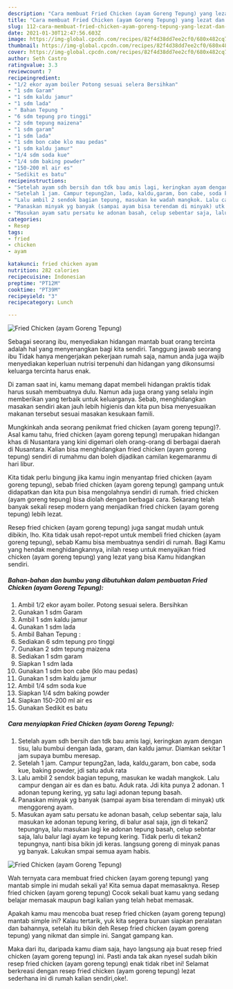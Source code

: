 ```yaml
---
description: "Cara membuat Fried Chicken (ayam Goreng Tepung) yang lezat dan Mudah Dibuat"
title: "Cara membuat Fried Chicken (ayam Goreng Tepung) yang lezat dan Mudah Dibuat"
slug: 112-cara-membuat-fried-chicken-ayam-goreng-tepung-yang-lezat-dan-mudah-dibuat
date: 2021-01-30T12:47:56.603Z
image: https://img-global.cpcdn.com/recipes/82f4d38dd7ee2cf0/680x482cq70/fried-chicken-ayam-goreng-tepung-foto-resep-utama.jpg
thumbnail: https://img-global.cpcdn.com/recipes/82f4d38dd7ee2cf0/680x482cq70/fried-chicken-ayam-goreng-tepung-foto-resep-utama.jpg
cover: https://img-global.cpcdn.com/recipes/82f4d38dd7ee2cf0/680x482cq70/fried-chicken-ayam-goreng-tepung-foto-resep-utama.jpg
author: Seth Castro
ratingvalue: 3.3
reviewcount: 7
recipeingredient:
- "1/2 ekor ayam boiler Potong sesuai selera Bersihkan"
- "1 sdm Garam"
- "1 sdm kaldu jamur"
- "1 sdm lada"
- " Bahan Tepung "
- "6 sdm tepung pro tinggi"
- "2 sdm tepung maizena"
- "1 sdm garam"
- "1 sdm lada"
- "1 sdm bon cabe klo mau pedas"
- "1 sdm kaldu jamur"
- "1/4 sdm soda kue"
- "1/4 sdm baking powder"
- "150-200 ml air es"
- "Sedikit es batu"
recipeinstructions:
- "Setelah ayam sdh bersih dan tdk bau amis lagi, keringkan ayam dengan tisu, lalu bumbui dengan lada, garam, dan kaldu jamur. Diamkan sekitar 1 jam supaya bumbu meresap."
- "Setelah 1 jam. Campur tepung2an, lada, kaldu,garam, bon cabe, soda kue, baking powder, jdi satu aduk rata"
- "Lalu ambil 2 sendok bagian tepung, masukan ke wadah mangkok. Lalu campur dengan air es dan es batu. Aduk rata. Jdi kita punya 2 adonan. 1 adonan tepung kering, yg satu lagi adonan tepung basah."
- "Panaskan minyak yg banyak (sampai ayam bisa terendam di minyak) utk menggoreng ayam."
- "Masukan ayam satu persatu ke adonan basah, celup sebentar saja, lalu masukan ke adonan tepung kering, di balur asal saja, jgn di tekan2 tepungnya, lalu masukan lagi ke adonan tepung basah, celup sebntar saja, lalu balur lagi ayam ke tepung kering. Tidak perlu di tekan2 tepungnya, nanti bisa bikin jdi keras. langsung goreng di minyak panas yg banyak. Lakukan smpai semua ayam habis."
categories:
- Resep
tags:
- fried
- chicken
- ayam

katakunci: fried chicken ayam 
nutrition: 282 calories
recipecuisine: Indonesian
preptime: "PT12M"
cooktime: "PT39M"
recipeyield: "3"
recipecategory: Lunch

---
```



![Fried Chicken (ayam Goreng Tepung)](https://img-global.cpcdn.com/recipes/82f4d38dd7ee2cf0/680x482cq70/fried-chicken-ayam-goreng-tepung-foto-resep-utama.jpg)

Sebagai seorang ibu, menyediakan hidangan mantab buat orang tercinta adalah hal yang menyenangkan bagi kita sendiri. Tanggung jawab seorang ibu Tidak hanya mengerjakan pekerjaan rumah saja, namun anda juga wajib menyediakan keperluan nutrisi terpenuhi dan hidangan yang dikonsumsi keluarga tercinta harus enak.

Di zaman  saat ini, kamu memang dapat membeli hidangan praktis tidak harus susah membuatnya dulu. Namun ada juga orang yang selalu ingin memberikan yang terbaik untuk keluarganya. Sebab, menghidangkan masakan sendiri akan jauh lebih higienis dan kita pun bisa menyesuaikan makanan tersebut sesuai masakan kesukaan famili. 



Mungkinkah anda seorang penikmat fried chicken (ayam goreng tepung)?. Asal kamu tahu, fried chicken (ayam goreng tepung) merupakan hidangan khas di Nusantara yang kini digemari oleh orang-orang di berbagai daerah di Nusantara. Kalian bisa menghidangkan fried chicken (ayam goreng tepung) sendiri di rumahmu dan boleh dijadikan camilan kegemaranmu di hari libur.

Kita tidak perlu bingung jika kamu ingin menyantap fried chicken (ayam goreng tepung), sebab fried chicken (ayam goreng tepung) gampang untuk didapatkan dan kita pun bisa mengolahnya sendiri di rumah. fried chicken (ayam goreng tepung) bisa diolah dengan berbagai cara. Sekarang telah banyak sekali resep modern yang menjadikan fried chicken (ayam goreng tepung) lebih lezat.

Resep fried chicken (ayam goreng tepung) juga sangat mudah untuk dibikin, lho. Kita tidak usah repot-repot untuk membeli fried chicken (ayam goreng tepung), sebab Kamu bisa membuatnya sendiri di rumah. Bagi Kamu yang hendak menghidangkannya, inilah resep untuk menyajikan fried chicken (ayam goreng tepung) yang lezat yang bisa Kamu hidangkan sendiri.

<!--inarticleads1-->

##### Bahan-bahan dan bumbu yang dibutuhkan dalam pembuatan Fried Chicken (ayam Goreng Tepung):

1. Ambil 1/2 ekor ayam boiler. Potong sesuai selera. Bersihkan
1. Gunakan 1 sdm Garam
1. Ambil 1 sdm kaldu jamur
1. Gunakan 1 sdm lada
1. Ambil  Bahan Tepung :
1. Sediakan 6 sdm tepung pro tinggi
1. Gunakan 2 sdm tepung maizena
1. Sediakan 1 sdm garam
1. Siapkan 1 sdm lada
1. Gunakan 1 sdm bon cabe (klo mau pedas)
1. Gunakan 1 sdm kaldu jamur
1. Ambil 1/4 sdm soda kue
1. Siapkan 1/4 sdm baking powder
1. Siapkan 150-200 ml air es
1. Gunakan Sedikit es batu




<!--inarticleads2-->

##### Cara menyiapkan Fried Chicken (ayam Goreng Tepung):

1. Setelah ayam sdh bersih dan tdk bau amis lagi, keringkan ayam dengan tisu, lalu bumbui dengan lada, garam, dan kaldu jamur. Diamkan sekitar 1 jam supaya bumbu meresap.
1. Setelah 1 jam. Campur tepung2an, lada, kaldu,garam, bon cabe, soda kue, baking powder, jdi satu aduk rata
1. Lalu ambil 2 sendok bagian tepung, masukan ke wadah mangkok. Lalu campur dengan air es dan es batu. Aduk rata. Jdi kita punya 2 adonan. 1 adonan tepung kering, yg satu lagi adonan tepung basah.
1. Panaskan minyak yg banyak (sampai ayam bisa terendam di minyak) utk menggoreng ayam.
1. Masukan ayam satu persatu ke adonan basah, celup sebentar saja, lalu masukan ke adonan tepung kering, di balur asal saja, jgn di tekan2 tepungnya, lalu masukan lagi ke adonan tepung basah, celup sebntar saja, lalu balur lagi ayam ke tepung kering. Tidak perlu di tekan2 tepungnya, nanti bisa bikin jdi keras. langsung goreng di minyak panas yg banyak. Lakukan smpai semua ayam habis.
<img src="//assets-global.cpcdn.com/assets/icons/button_play-2c75c40dde080a61004c1f40b05d8f140eaff45d7e9e6481dc71c63d2e7c4909.png" alt="Fried Chicken (ayam Goreng Tepung)">



Wah ternyata cara membuat fried chicken (ayam goreng tepung) yang mantab simple ini mudah sekali ya! Kita semua dapat memasaknya. Resep fried chicken (ayam goreng tepung) Cocok sekali buat kamu yang sedang belajar memasak maupun bagi kalian yang telah hebat memasak.

Apakah kamu mau mencoba buat resep fried chicken (ayam goreng tepung) mantab simple ini? Kalau tertarik, yuk kita segera buruan siapkan peralatan dan bahannya, setelah itu bikin deh Resep fried chicken (ayam goreng tepung) yang nikmat dan simple ini. Sangat gampang kan. 

Maka dari itu, daripada kamu diam saja, hayo langsung aja buat resep fried chicken (ayam goreng tepung) ini. Pasti anda tak akan nyesel sudah bikin resep fried chicken (ayam goreng tepung) enak tidak ribet ini! Selamat berkreasi dengan resep fried chicken (ayam goreng tepung) lezat sederhana ini di rumah kalian sendiri,oke!.

